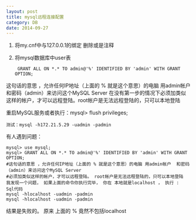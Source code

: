 ```yaml
---
layout: post
title: mysql远程连接配置
category: DB
date: 2014-09-27
---
```

1. 将my.cnf中与127.0.0.1的绑定 删除或是注释
2. 将mysql数据库中user表

		GRANT ALL ON *.* TO admin@'%' IDENTIFIED BY 'admin' WITH GRANT OPTION;

这句话的意思 ，允许任何IP地址（上面的 % 就是这个意思）的电脑 用admin帐户  和密码（admin）来访问这个MySQL Server
在没有第一步的情况下必须加类似这样的帐户，才可以远程登陆。root帐户是无法远程登陆的，只可以本地登陆

重启MySQL服务或者执行：mysql> flush privileges; 

	测试：mysql -h172.21.5.29 -uadmin -padmin
	

有人遇到问题：

	mysql> use mysql;
	mysql> GRANT ALL ON *.* TO admin@'%' IDENTIFIED BY 'admin' WITH GRANT OPTION;
	#这句话的意思 ，允许任何IP地址（上面的 % 就是这个意思）的电脑 用admin帐户  和密码（admin）来访问这个MySQL Server
	#必须加类似这样的帐户，才可以远程登陆。 root帐户是无法远程登陆的，只可以本地登陆
	我发现一个问题， 如果上面的命令你执行完毕， 你在 本地就是localhost ， 执行 :
	Sql代码
	mysql -hlocalhost -uadmin -padmin
	mysql -hlocalhost -uadmin -padmin
结果是失败的。
原来 上面的 % 竟然不包括localhost
